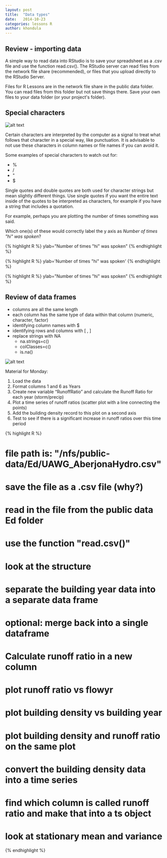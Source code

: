 ```yaml
---
layout: post
title:  "Data types"
date:   2014-10-23
categories: lessons R
author: khondula
---
```


## Review - importing data 

A simple way to read data into RStudio is to save your spreadsheet as a .csv file and use the function read.csv(). The RStudio server can read files from the network file share (recommended), or files that you upload directly to the RStudio Server. 

Files for R Lessons are in the network file share in the public data folder. You can read files from this folder but not save things there. Save your own files to your data folder (or your project's folder). 

## Special characters

![alt text](http://imgs.xkcd.com/comics/exploits_of_a_mom.png   )	

Certain characters are interpreted by the computer as a signal to treat what follows that character in a special way, like punctuation. It is advisable to not use these characters in column names or file names if you can avoid it. 

Some examples of special characters to watch out for:

+ %
+ /
+ "
+ $

Single quotes and double quotes are both used for character strings but mean slightly different things. Use single quotes if you want the entire text inside of the quotes to be interpreted as characters, for example if you have a string that includes a quotation. 

For example, perhaps you are plotting the number of times something was said.

Which one(s) of these would correctly label the y axis as *Number of times "hi" was spoken*?

{% highlight R %}
ylab="Number of times "hi" was spoken"
{% endhighlight %}

{% highlight R %}
ylab='Number of times "hi" was spoken'
{% endhighlight %}

{% highlight R %}
ylab="Number of times \"hi\" was spoken"
{% endhighlight %}



## Review of data frames

+ columns are all the same length
+ each column has the same type of data within that column (numeric, character, factor)
+ identifying column names with $
+ identifying rows and columns with [ , ]
+ replace strings with NA
	- na.strings=c()
	- colClasses=c()
	- is.na()

	


![alt text](http://imgs.xkcd.com/comics/the_general_problem.png  )



Material for Monday:

1. Load the data
2. Format columns 1 and 6 as Years
3. Create new variable “RunoffRatio” and calculate the Runoff Ratio for each year (storm/precip)
4. Plot a time series of runoff ratios (scatter plot with a line connecting the points)
5. Add the building density record to this plot on a second axis
6. Test to see if there is a significant increase in runoff ratios over this time period

 {% highlight R %}

# file path is: "/nfs/public-data/Ed/UAWG_AberjonaHydro.csv"
# save the file as a .csv file (why?)
# read in the file from the public data Ed folder
# use the function "read.csv()"
# look at the structure

# separate the building year data into a separate data frame

# optional: merge back into a single dataframe

# Calculate runoff ratio in a new column 

# plot runoff ratio vs flowyr 

# plot building density vs building year

# plot building density and runoff ratio on the same plot

# convert the building density data into a time series

# find which column is called runoff ratio and make that into a ts object

# look at stationary mean and variance

{% endhighlight %}

